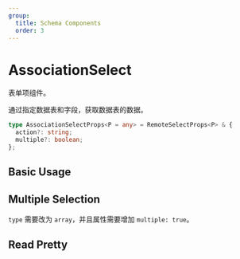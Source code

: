 ```yaml
---
group:
  title: Schema Components
  order: 3
---
```


# AssociationSelect

表单项组件。

通过指定数据表和字段，获取数据表的数据。

```ts
type AssociationSelectProps<P = any> = RemoteSelectProps<P> & {
  action?: string;
  multiple?: boolean;
};
```

## Basic Usage

<code src="./demos/new-demos/basic.tsx"></code>

## Multiple Selection

`type` 需要改为 `array`，并且属性需要增加 `multiple: true`。

<code src="./demos/new-demos/multiple.tsx"></code>

## Read Pretty

<code src="./demos/new-demos/read-pretty.tsx"></code>
